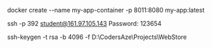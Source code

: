 docker create --name my-app-container -p 8011:8080 my-app:latest

[//]: # (Connecting server)
ssh -p 392 student@161.97.105.143
Password: 123654

[//]: # (Creating SSH private key)
ssh-keygen -t rsa -b 4096 -f D:\CodersAze\Projects\WebStore